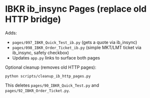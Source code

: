 # IBKR ib_insync Pages (replace old HTTP bridge)

Adds:
- `pages/097_IBKR_Quick_Test_ib.py` (gets a quote via ib_insync)
- `pages/098_IBKR_Order_Ticket_ib.py` (simple MKT/LMT ticket via ib_insync, safety checkbox)
- Updates `app.py` links to surface both pages

Optional cleanup (removes old HTTP pages):
```
python scripts/cleanup_ib_http_pages.py
```
This deletes `pages/90_IBKR_Quick_Test.py` and `pages/92_IBKR_Order_Ticket.py`.
